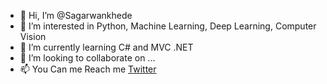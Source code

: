 - 👋 Hi, I’m @Sagarwankhede
- 👀 I’m interested in Python, Machine Learning, Deep Learning, Computer Vision
- 🌱 I’m currently learning C# and MVC .NET
- 💞️ I’m looking to collaborate on ...
- 📫 You Can me Reach me [Twitter](https://twitter.com/its_sagarr?t=cyC5cDBoemI8Hp9UNwubUg&s=09)

<!---
Sagarwankhede/Sagarwankhede is a ✨ special ✨ repository because its `README.md` (this file) appears on your GitHub profile.
You can click the Preview link to take a look at your changes.
--->
